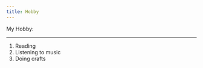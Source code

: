 ```yaml
---
title: Hobby
---
```


My Hobby:
_____________________
1. Reading 
2. Listening to music
3. Doing crafts
